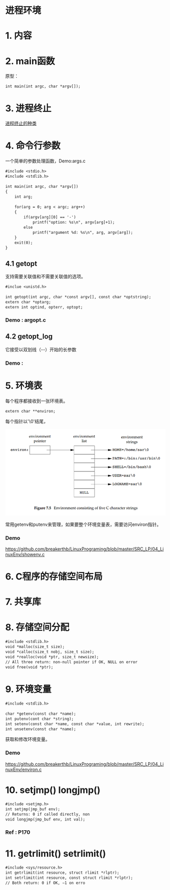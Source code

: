 # 进程环境

# 1. 内容

# 2. main函数

原型：

    int main(int argc, char *argv[]);
    
# 3. 进程终止

[进程终止的种类](https://github.com/breakerthb/LinuxPrograming/blob/master/NoteBook/exit.md)

# 4. 命令行参数

一个简单的参数处理函数，Demo:args.c

    #include <stdio.h>
    #include <stdlib.h>
    
    int main(int argc, char *argv[])
    {
        int arg;
    
        for(arg = 0; arg < argc; arg++) 
        {
            if(argv[arg][0] == '-')
                printf("option: %s\n", argv[arg]+1);
            else
                printf("argument %d: %s\n", arg, argv[arg]);
        }
        exit(0);
    }
    
## 4.1 getopt

支持需要关联值和不需要关联值的选项。

    #inclue <unistd.h>
    
    int getopt(int argc, char *const argv[], const char *optstring);
    extern char *optarg;
    extern int optind, opterr, optopt;
    
### Demo : argopt.c

## 4.2 getopt_log

它接受以双划线（--）开始的长参数

### Demo : 

# 5. 环境表

每个程序都接收到一张环境表。

    extern char **environ;
    
每个指针以'\0'结尾，

![7-5](https://raw.githubusercontent.com/breakerthb/LinuxPrograming/master/PIC/7-5.png)

常用getenv和putenv来管理，如果要整个环境变量表，需要访问environ指针。

### Demo

<https://github.com/breakerthb/LinuxPrograming/blob/master/SRC_LP/04_LinuxEnv/showenv.c>

# 6. C程序的存储空间布局

# 7. 共享库

# 8. 存储空间分配

    #include <stdlib.h>
    void *malloc(size_t size);
    void *calloc(size_t nobj, size_t size);
    void *realloc(void *ptr, size_t newsize);
    // All three return: non-null pointer if OK, NULL on error
    void free(void *ptr);

# 9. 环境变量

    #include <stdlib.h>
    
    char *getenv(const char *name);
    int putenv(cont char *string);
    int setenv(const char *name, const char *value, int rewrite);
    int unsetenv(const char *name);
    
获取和修改环境变量。

### Demo

<https://github.com/breakerthb/LinuxPrograming/blob/master/SRC_LP/04_LinuxEnv/environ.c>

# 10. setjmp() longjmp()

    #include <setjmp.h>
    int setjmp(jmp_buf env);
    // Returns: 0 if called directly, non
    void longjmp(jmp_buf env, int val);

### Ref : P170

# 11. getrlimit() setrlimit()

    #include <sys/resource.h>
    int getrlimit(int resource, struct rlimit *rlptr);
    int setrlimit(int resource, const struct rlimit *rlptr);
    // Both return: 0 if OK, −1 on erro


    